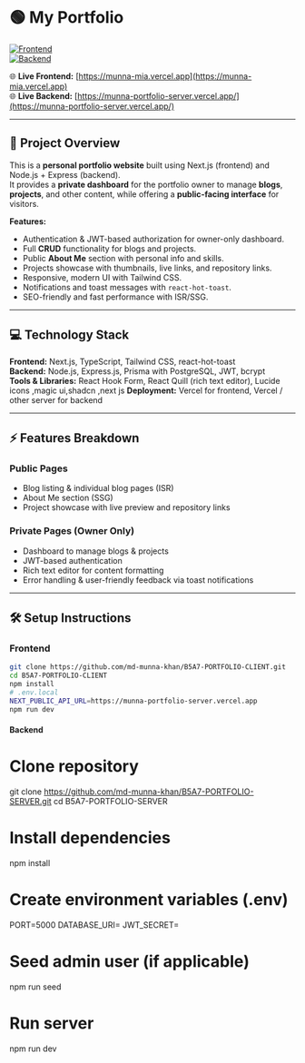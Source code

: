 # 🟢 My  Portfolio

[![Frontend](https://img.shields.io/badge/Frontend-Next.js-blue?logo=next.js)](https://munna-mia.vercel.app)  
[![Backend](https://img.shields.io/badge/Backend-Node.js-green?logo=node.js)](https://munna-portfolio-server.vercel.app/)  


🌐 **Live Frontend:** [https://munna-mia.vercel.app](https://munna-mia.vercel.app)  
🌐 **Live Backend:** [https://munna-portfolio-server.vercel.app/](https://munna-portfolio-server.vercel.app/)

---

## 🚀 Project Overview

This is a **personal portfolio website** built using Next.js (frontend) and Node.js + Express (backend).  
It provides a **private dashboard** for the portfolio owner to manage **blogs**, **projects**, and other content, while offering a **public-facing interface** for visitors.

**Features:**

- Authentication & JWT-based authorization for owner-only dashboard.
- Full **CRUD** functionality for blogs and projects.
- Public **About Me** section with personal info and skills.
- Projects showcase with thumbnails, live links, and repository links.
- Responsive, modern UI with Tailwind CSS.
- Notifications and toast messages with `react-hot-toast`.
- SEO-friendly and fast performance with ISR/SSG.

---

## 💻 Technology Stack

**Frontend:** Next.js, TypeScript, Tailwind CSS, react-hot-toast  
**Backend:** Node.js, Express.js, Prisma with PostgreSQL, JWT, bcrypt  
**Tools & Libraries:** React Hook Form, React Quill (rich text editor), Lucide icons ,magic ui,shadcn ,next js
**Deployment:** Vercel for frontend, Vercel / other server for backend

---

## ⚡ Features Breakdown

### Public Pages
- Blog listing & individual blog pages (ISR)
- About Me section (SSG)
- Project showcase with live preview and repository links

### Private Pages (Owner Only)
- Dashboard to manage blogs & projects
- JWT-based authentication
- Rich text editor for content formatting
- Error handling & user-friendly feedback via toast notifications

---

## 🛠 Setup Instructions

### Frontend

```bash
git clone https://github.com/md-munna-khan/B5A7-PORTFOLIO-CLIENT.git
cd B5A7-PORTFOLIO-CLIENT
npm install
# .env.local
NEXT_PUBLIC_API_URL=https://munna-portfolio-server.vercel.app
npm run dev
```
#### Backend

# Clone repository
git clone https://github.com/md-munna-khan/B5A7-PORTFOLIO-SERVER.git
cd B5A7-PORTFOLIO-SERVER

# Install dependencies
npm install

# Create environment variables (.env)
PORT=5000
DATABASE_URI=<Your DATABASE_URI>
JWT_SECRET=<Your Secret Key>

# Seed admin user (if applicable)
npm run seed

# Run server
npm run dev

